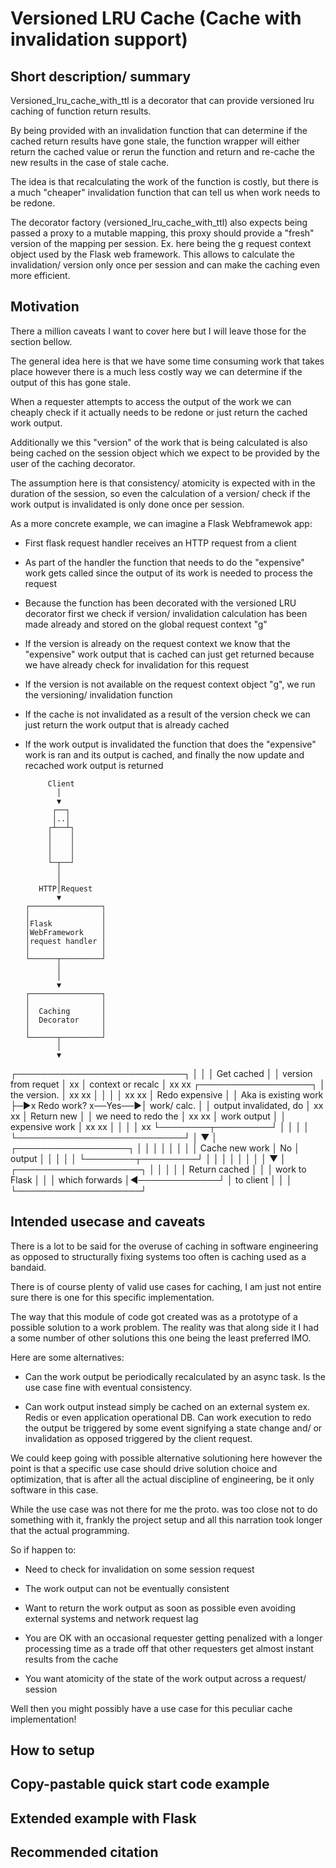[//]: # "TODO: Compose readme"

# Versioned LRU Cache (Cache with invalidation support)

## Short description/ summary
Versioned_lru_cache_with_ttl is a decorator that can provide versioned lru caching
of function return results.

By being provided with an invalidation function that can determine if the cached
return results have gone stale, the function wrapper will either return the
cached value or rerun the function and return and re-cache the new results in the
case of stale cache.

The idea is that recalculating the work of the function is costly, but there is a
much "cheaper" invalidation function that can tell us when work needs to be redone.

The decorator factory (versioned_lru_cache_with_ttl) also expects being passed a
proxy to a mutable mapping, this proxy should provide a "fresh" version of the
mapping per session. Ex. here being the g request context object used by the Flask
web framework. This allows to calculate the invalidation/ version only once per
session and can make the caching even more efficient.

## Motivation
There a million caveats I want to cover here but I will leave those for the 
section bellow.

The general idea here is that we have some time consuming work that takes place
however there is a much less costly way we can determine if the output of this has
gone stale.

When a requester attempts to access the output of the work we can cheaply check if it
actually needs to be redone or just return the cached work output. 

Additionally we this "version" of the work that is being calculated is also being 
cached on the session object which we expect to be provided by the user of the caching
decorator.

The assumption here is that consistency/ atomicity is expected with in the duration of
the session, so even the calculation of a version/ check if the work output is
invalidated is only done once per session.

As a more concrete example, we can imagine a Flask Webframewok app:
- First flask request handler receives an HTTP request from a client

- As part of the handler the function that needs to do the "expensive" work gets
called since the output of its work is needed to process the request

- Because the function has been decorated with the versioned LRU decorator first
we check if version/ invalidation calculation has been made already and stored on the
global request context "g"

- If the version is already on the request context we know that the "expensive" work
output that is cached can just get returned because we have already check for 
invalidation for this request

- If the version is not available on the request context object "g", we run the
versioning/ invalidation function

- If the cache is not invalidated as a result of the version check we can just return
the work output that is already cached

- If the work output is invalidated the function that does the "expensive" work
is ran and its output is cached, and finally the now update and recached work output
is returned

           Client
             │
             ▼
            ┌──┐
            │..│
           ┌┴──┴┐
           │    │
           │    │
           │    │
           └─┬──┘
             │
             │
         HTTP│Request
             ▼
      ┌────────────────┐
      │                │
      │Flask           │
      │WebFramework    │
      │request handler │
      │                │
      └──────┬─────────┘
             │
             │
             ▼
      ┌────────────────┐
      │                │
      │  Caching       │
      │  Decorator     │
      │                │
      └──────┬─────────┘
             │
             ▼
┌───────────────────────────┐
│                           │
│    Get cached             │
│ version from requet       │         xx
│ context or recalc         │       xx  xx             ┌──────────────────┐
│  the version.             │     xx      xx           │                  │
│                           │   xx          xx         │  Redo expensive  │
│  Aka is existing work     ├─►x  Redo work?  x──Yes──►│  work/ calc.     │
│  output invalidated, do   │   xx          xx         │  Return new      │
│  we need to redo the      │     xx      xx           │  work output     │
│  expensive work           │       xx  xx             │                  │
│                           │         xx               └────────┬─────────┘
│                           │         │                         │
└───────────────────────────┘         │                         ▼
                                      │                ┌──────────────────┐
                                      │                │                  │
                                      │                │                  │
                                      │                │  Cache new work  │
                                     No                │  output          │
                                      │                │                  │
                                      │                └────────┬─────────┘
                                      │                         │
                                      │                         │
                                      │                         │
                                      │                         │
                                      ▼                         │
                            ┌────────────────────┐              │
                            │                    │              │
                            │   Return cached    │              │
                            │   work to Flask    │              │
                            │   which forwards   │◄─────────────┘
                            │   to client        │
                            │                    │
                            └────────────────────┘


## Intended usecase and caveats
There is a lot to be said for the overuse of caching in software engineering as
opposed to structurally fixing systems too often is caching used as a bandaid.

There is of course plenty of valid use cases for caching, I am just not entire sure
there is one for this specific implementation.

The way that this module of code got created was as a prototype of a possible solution
to a work problem. The reality was that along side it I had a some number of other
solutions this one being the least preferred IMO.

Here are some alternatives:
- Can the work output be periodically recalculated by an async task. Is the use case
fine with eventual consistency.

- Can work output instead simply be cached on an external system ex. Redis or even
application operational DB. Can work execution to redo the output be triggered by
some event signifying a state change and/ or invalidation as opposed triggered by
the client request.

We could keep going with possible alternative solutioning here however the point is
that a specific use case should drive solution choice and optimization, that is after
all the actual discipline of engineering, be it only software in this case.

While the use case was not there for me the proto. was too close not to do something
with it, frankly the project setup and all this narration took longer that the actual
programming.

So if happen to:
- Need to check for invalidation on some session request

- The work output can not be eventually consistent

- Want to return the work output as soon as possible even avoiding external systems
and network request lag

- You are OK with an occasional requester getting penalized with a longer processing
time as a trade off that other requesters get almost instant results from the cache

- You want atomicity of the state of the work output across a request/ session

Well then you  might possibly have a use case for this peculiar cache implementation!

## How to setup

## Copy-pastable quick start code example

## Extended example with Flask

## Recommended citation



